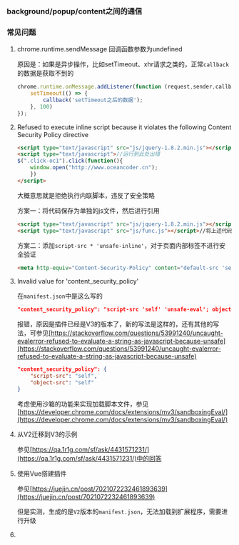 <!--
 * @Date: 2022-08-19 20:50:00
 * @LastEditors: Lq
 * @LastEditTime: 2022-08-23 12:12:48
 * @FilePath: \learnningNotes\chorme\插件开发（二）.md
-->
### background/popup/content之间的通信



### 常见问题

1. chrome.runtime.sendMessage 回调函数参数为undefined

    原因是：如果是异步操作，比如setTimeout、xhr请求之类的，正常`callback`的数据是获取不到的

    ```js
    chrome.runtime.onMessage.addListener(function (request,sender,callback) {
        setTimeout(() => {
            callback('setTimeout之后的数据');
        }, 100)
    });
    ```

2. Refused to execute inline script because it violates the following Content Security Policy directive

    ```html
    <script type="text/javascript" src="js/jquery-1.8.2.min.js"></script>
    <script type="text/javascript">//运行到此处出错
    $(".click-oc1").click(function(){
        window.open("http://www.oceancoder.cn");
        })
    </script>
    ```

    大概意思就是拒绝执行内联脚本，违反了安全策略

    方案一：将代码保存为单独的js文件，然后进行引用

    ```html
    <script type="text/javascript" src="js/jquery-1.8.2.min.js"></script>
    <script type="text/javascript" src="js/func.js"></script>//将上述代码保存到独立文件func.js即可
    ```

    方案二：添加`script-src * 'unsafe-inline'`，对于页面内部标签不进行安全验证

    ```html
    <meta http-equiv="Content-Security-Policy" content="default-src 'self' data: gap: https://ssl.gstatic.com   'unsafe-eval'; style-src 'self' 'unsafe-inline'; media-src *;script-src * 'unsafe-inline'">
    ```

3. Invalid value for 'content_security_policy'

    在`manifest.json`中是这么写的

    ```json
    "content_security_policy": "script-src 'self' 'unsafe-eval'; object-src 'self'"
    ```

    报错，原因是插件已经是V3的版本了，新的写法是这样的，还有其他的写法，可参见[https://stackoverflow.com/questions/53991240/uncaught-evalerror-refused-to-evaluate-a-string-as-javascript-because-unsafe](https://stackoverflow.com/questions/53991240/uncaught-evalerror-refused-to-evaluate-a-string-as-javascript-because-unsafe)

    ```json
    "content_security_policy": {
        "script-src": "self",
        "object-src": "self"
    }
    ```

    考虑使用沙箱的功能来实现加载脚本文件，参见[https://developer.chrome.com/docs/extensions/mv3/sandboxingEval/](https://developer.chrome.com/docs/extensions/mv3/sandboxingEval/)

4. 从V2迁移到V3的示例

    参见[https://qa.1r1g.com/sf/ask/4431571231/](https://qa.1r1g.com/sf/ask/4431571231/)中的回答

5. 使用Vue搭建插件

    参见[https://juejin.cn/post/7021072232461893639](https://juejin.cn/post/7021072232461893639)

    但是实测，生成的是`V2`版本的`manifest.json`，无法加载到扩展程序，需要进行升级

6. 